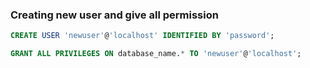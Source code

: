 ### Creating new user and give all permission

```sql
CREATE USER 'newuser'@'localhost' IDENTIFIED BY 'password';

GRANT ALL PRIVILEGES ON database_name.* TO 'newuser'@'localhost';
```
